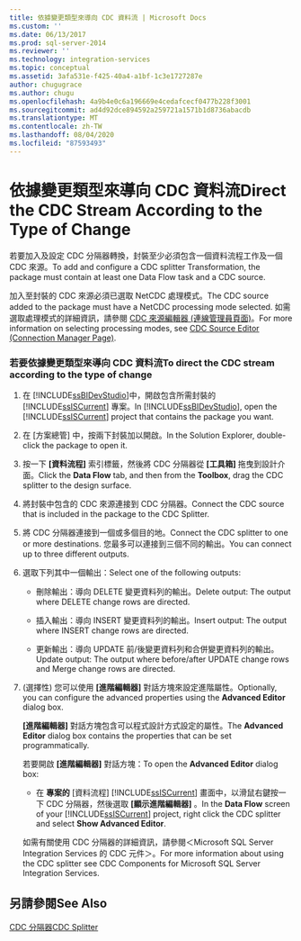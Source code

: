 ```yaml
---
title: 依據變更類型來導向 CDC 資料流 | Microsoft Docs
ms.custom: ''
ms.date: 06/13/2017
ms.prod: sql-server-2014
ms.reviewer: ''
ms.technology: integration-services
ms.topic: conceptual
ms.assetid: 3afa531e-f425-40a4-a1bf-1c3e1727287e
author: chugugrace
ms.author: chugu
ms.openlocfilehash: 4a9b4e0c6a196669e4cedafcecf0477b228f3001
ms.sourcegitcommit: ad4d92dce894592a259721a1571b1d8736abacdb
ms.translationtype: MT
ms.contentlocale: zh-TW
ms.lasthandoff: 08/04/2020
ms.locfileid: "87593493"
---
```

# <a name="direct-the-cdc-stream-according-to-the-type-of-change"></a><span data-ttu-id="098bc-102">依據變更類型來導向 CDC 資料流</span><span class="sxs-lookup"><span data-stu-id="098bc-102">Direct the CDC Stream According to the Type of Change</span></span>
  <span data-ttu-id="098bc-103">若要加入及設定 CDC 分隔器轉換，封裝至少必須包含一個資料流程工作及一個 CDC 來源。</span><span class="sxs-lookup"><span data-stu-id="098bc-103">To add and configure a CDC splitter Transformation, the package must contain at least one Data Flow task and a CDC source.</span></span>  
  
 <span data-ttu-id="098bc-104">加入至封裝的 CDC 來源必須已選取 NetCDC 處理模式。</span><span class="sxs-lookup"><span data-stu-id="098bc-104">The CDC source added to the package must have a NetCDC processing mode selected.</span></span> <span data-ttu-id="098bc-105">如需選取處理模式的詳細資訊，請參閱 [CDC 來源編輯器 &#40;連線管理員頁面&#41;](../cdc-source-editor-connection-manager-page.md)。</span><span class="sxs-lookup"><span data-stu-id="098bc-105">For more information on selecting processing modes, see [CDC Source Editor &#40;Connection Manager Page&#41;](../cdc-source-editor-connection-manager-page.md).</span></span>  
  
### <a name="to-direct-the-cdc-stream-according-to-the-type-of-change"></a><span data-ttu-id="098bc-106">若要依據變更類型來導向 CDC 資料流</span><span class="sxs-lookup"><span data-stu-id="098bc-106">To direct the CDC stream according to the type of change</span></span>  
  
1.  <span data-ttu-id="098bc-107">在 [!INCLUDE[ssBIDevStudio](../../includes/ssbidevstudio-md.md)]中，開啟包含所需封裝的 [!INCLUDE[ssISCurrent](../../includes/ssiscurrent-md.md)] 專案。</span><span class="sxs-lookup"><span data-stu-id="098bc-107">In [!INCLUDE[ssBIDevStudio](../../includes/ssbidevstudio-md.md)], open the [!INCLUDE[ssISCurrent](../../includes/ssiscurrent-md.md)] project that contains the package you want.</span></span>  
  
2.  <span data-ttu-id="098bc-108">在 [方案總管] 中，按兩下封裝加以開啟。</span><span class="sxs-lookup"><span data-stu-id="098bc-108">In the Solution Explorer, double-click the package to open it.</span></span>  
  
3.  <span data-ttu-id="098bc-109">按一下 **[資料流程]** 索引標籤，然後將 CDC 分隔器從 **[工具箱]** 拖曳到設計介面。</span><span class="sxs-lookup"><span data-stu-id="098bc-109">Click the **Data Flow** tab, and then from the **Toolbox**, drag the CDC splitter to the design surface.</span></span>  
  
4.  <span data-ttu-id="098bc-110">將封裝中包含的 CDC 來源連接到 CDC 分隔器。</span><span class="sxs-lookup"><span data-stu-id="098bc-110">Connect the CDC source that is included in the package to the CDC Splitter.</span></span>  
  
5.  <span data-ttu-id="098bc-111">將 CDC 分隔器連接到一個或多個目的地。</span><span class="sxs-lookup"><span data-stu-id="098bc-111">Connect the CDC splitter to one or more destinations.</span></span> <span data-ttu-id="098bc-112">您最多可以連接到三個不同的輸出。</span><span class="sxs-lookup"><span data-stu-id="098bc-112">You can connect up to three different outputs.</span></span>  
  
6.  <span data-ttu-id="098bc-113">選取下列其中一個輸出：</span><span class="sxs-lookup"><span data-stu-id="098bc-113">Select one of the following outputs:</span></span>  
  
    -   <span data-ttu-id="098bc-114">刪除輸出：導向 DELETE 變更資料列的輸出。</span><span class="sxs-lookup"><span data-stu-id="098bc-114">Delete output: The output where DELETE change rows are directed.</span></span>  
  
    -   <span data-ttu-id="098bc-115">插入輸出：導向 INSERT 變更資料列的輸出。</span><span class="sxs-lookup"><span data-stu-id="098bc-115">Insert output: The output where INSERT change rows are directed.</span></span>  
  
    -   <span data-ttu-id="098bc-116">更新輸出：導向 UPDATE 前/後變更資料列和合併變更資料列的輸出。</span><span class="sxs-lookup"><span data-stu-id="098bc-116">Update output: The output where before/after UPDATE change rows and Merge change rows are directed.</span></span>  
  
7.  <span data-ttu-id="098bc-117">(選擇性) 您可以使用 **[進階編輯器]** 對話方塊來設定進階屬性。</span><span class="sxs-lookup"><span data-stu-id="098bc-117">Optionally, you can configure the advanced properties using the **Advanced Editor** dialog box.</span></span>  
  
     <span data-ttu-id="098bc-118">**[進階編輯器]** 對話方塊包含可以程式設計方式設定的屬性。</span><span class="sxs-lookup"><span data-stu-id="098bc-118">The **Advanced Editor** dialog box contains the properties that can be set programmatically.</span></span>  
  
     <span data-ttu-id="098bc-119">若要開啟 **[進階編輯器]** 對話方塊：</span><span class="sxs-lookup"><span data-stu-id="098bc-119">To open the **Advanced Editor** dialog box:</span></span>  
  
    -   <span data-ttu-id="098bc-120">在 **專案的** [資料流程] [!INCLUDE[ssISCurrent](../../includes/ssiscurrent-md.md)] 畫面中，以滑鼠右鍵按一下 CDC 分隔器，然後選取 **[顯示進階編輯器]** 。</span><span class="sxs-lookup"><span data-stu-id="098bc-120">In the **Data Flow** screen of your [!INCLUDE[ssISCurrent](../../includes/ssiscurrent-md.md)] project, right click the CDC splitter and select **Show Advanced Editor**.</span></span>  
  
     <span data-ttu-id="098bc-121">如需有關使用 CDC 分隔器的詳細資訊，請參閱＜Microsoft SQL Server Integration Services 的 CDC 元件＞。</span><span class="sxs-lookup"><span data-stu-id="098bc-121">For more information about using the CDC splitter see CDC Components for Microsoft SQL Server Integration Services.</span></span>  
  
## <a name="see-also"></a><span data-ttu-id="098bc-122">另請參閱</span><span class="sxs-lookup"><span data-stu-id="098bc-122">See Also</span></span>  
 [<span data-ttu-id="098bc-123">CDC 分隔器</span><span class="sxs-lookup"><span data-stu-id="098bc-123">CDC Splitter</span></span>](cdc-splitter.md)  
  
  
